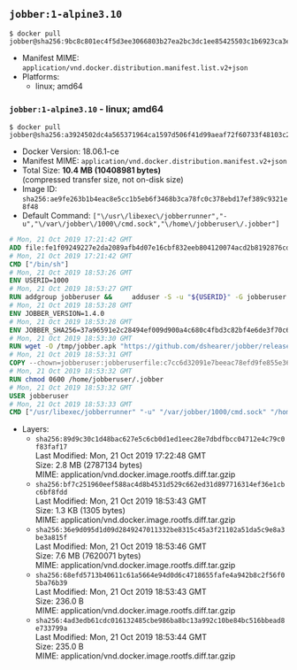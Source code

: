 ## `jobber:1-alpine3.10`

```console
$ docker pull jobber@sha256:9bc8c801ec4f5d3ee3066803b27ea2bc3dc1ee85425503c1b6923ca3e2940bf4
```

-	Manifest MIME: `application/vnd.docker.distribution.manifest.list.v2+json`
-	Platforms:
	-	linux; amd64

### `jobber:1-alpine3.10` - linux; amd64

```console
$ docker pull jobber@sha256:a3924502dc4a565371964ca1597d506f41d99aeaf72f60733f48103c29ab56c0
```

-	Docker Version: 18.06.1-ce
-	Manifest MIME: `application/vnd.docker.distribution.manifest.v2+json`
-	Total Size: **10.4 MB (10408981 bytes)**  
	(compressed transfer size, not on-disk size)
-	Image ID: `sha256:ae9fe263b1b4eac8e5cc1b5eb6f3468b3ca78fc0c378ebd17ef389c9321e8f48`
-	Default Command: `["\/usr\/libexec\/jobberrunner","-u","\/var\/jobber\/1000\/cmd.sock","\/home\/jobberuser\/.jobber"]`

```dockerfile
# Mon, 21 Oct 2019 17:21:42 GMT
ADD file:fe1f09249227e2da2089afb4d07e16cbf832eeb804120074acd2b8192876cd28 in / 
# Mon, 21 Oct 2019 17:21:42 GMT
CMD ["/bin/sh"]
# Mon, 21 Oct 2019 18:53:26 GMT
ENV USERID=1000
# Mon, 21 Oct 2019 18:53:27 GMT
RUN addgroup jobberuser &&     adduser -S -u "${USERID}" -G jobberuser jobberuser &&     mkdir -p "/var/jobber/${USERID}" &&     chown -R jobberuser:jobberuser "/var/jobber/${USERID}"
# Mon, 21 Oct 2019 18:53:28 GMT
ENV JOBBER_VERSION=1.4.0
# Mon, 21 Oct 2019 18:53:28 GMT
ENV JOBBER_SHA256=37a96591e2c28494ef009d900a4c680c4fbd3c82bf4e6de3f70c6ad451e45867
# Mon, 21 Oct 2019 18:53:30 GMT
RUN wget -O /tmp/jobber.apk "https://github.com/dshearer/jobber/releases/download/v${JOBBER_VERSION}/jobber-${JOBBER_VERSION}-r0.apk" &&     echo "${JOBBER_SHA256} */tmp/jobber.apk" | sha256sum -c &&     apk add --no-network --no-scripts --allow-untrusted /tmp/jobber.apk &&     rm /tmp/jobber.apk
# Mon, 21 Oct 2019 18:53:31 GMT
COPY --chown=jobberuser:jobberuserfile:c7cc6d32091e7beeac78efd9fe855e36a106902c1177df0f9f6bd2bbe3b8d518 in /home/jobberuser/.jobber 
# Mon, 21 Oct 2019 18:53:32 GMT
RUN chmod 0600 /home/jobberuser/.jobber
# Mon, 21 Oct 2019 18:53:32 GMT
USER jobberuser
# Mon, 21 Oct 2019 18:53:33 GMT
CMD ["/usr/libexec/jobberrunner" "-u" "/var/jobber/1000/cmd.sock" "/home/jobberuser/.jobber"]
```

-	Layers:
	-	`sha256:89d9c30c1d48bac627e5c6cb0d1ed1eec28e7dbdfbcc04712e4c79c0f83faf17`  
		Last Modified: Mon, 21 Oct 2019 17:22:48 GMT  
		Size: 2.8 MB (2787134 bytes)  
		MIME: application/vnd.docker.image.rootfs.diff.tar.gzip
	-	`sha256:bf7c251960eef588ac4d8b4531d529c662ed31d897716314ef36e1cbc6bf8fdd`  
		Last Modified: Mon, 21 Oct 2019 18:53:43 GMT  
		Size: 1.3 KB (1305 bytes)  
		MIME: application/vnd.docker.image.rootfs.diff.tar.gzip
	-	`sha256:36e9d095d1d09d2849247011332be8315c45a3f21102a51da5c9e8a3be3a815f`  
		Last Modified: Mon, 21 Oct 2019 18:53:46 GMT  
		Size: 7.6 MB (7620071 bytes)  
		MIME: application/vnd.docker.image.rootfs.diff.tar.gzip
	-	`sha256:68efd5713b40611c61a5664e94d0d6c4718655fafe4a942b8c2f56f05ba76b39`  
		Last Modified: Mon, 21 Oct 2019 18:53:43 GMT  
		Size: 236.0 B  
		MIME: application/vnd.docker.image.rootfs.diff.tar.gzip
	-	`sha256:4ad3edb61cdc016132485cbe986ba8bc13a992c10be84bc516bbead8e733799a`  
		Last Modified: Mon, 21 Oct 2019 18:53:44 GMT  
		Size: 235.0 B  
		MIME: application/vnd.docker.image.rootfs.diff.tar.gzip
